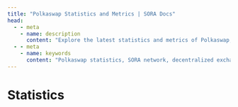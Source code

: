 ```yaml
---
title: "Polkaswap Statistics and Metrics | SORA Docs"
head:
  - - meta
    - name: description
      content: "Explore the latest statistics and metrics of Polkaswap, the decentralized exchange on the SORA network. Discover key data such as trading volumes, liquidity levels, price charts, and other insightful metrics that provide a comprehensive view of the activity and performance of Polkaswap."
  - - meta
    - name: keywords
      content: "Polkaswap statistics, SORA network, decentralized exchange, trading volumes, liquidity levels, price charts, metrics"
---
```


# Statistics

<!-- @include: /snippets/statistics-polkaswap.md -->
